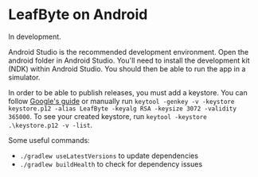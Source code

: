 # LeafByte on Android

In development.

Android Studio is the recommended development environment.
Open the android folder in Android Studio.
You'll need to install the development kit (NDK) within Android Studio.
You should then be able to run the app in a simulator.

In order to be able to publish releases, you must add a keystore.
You can follow [Google's guide](https://developer.android.com/studio/publish/app-signing#generate-key) or manually run `keytool -genkey -v -keystore keystore.p12 -alias LeafByte -keyalg RSA -keysize 3072 -validity 365000`.
To see your created keystore, run `keytool -keystore .\keystore.p12 -v -list`.

Some useful commands:
- `./gradlew useLatestVersions` to update dependencies
- `./gradlew buildHealth` to check for dependency issues
  